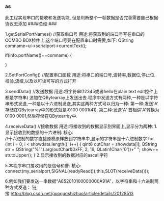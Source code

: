 ### as ###  
此工程实现串口的接收和发送功能, 但是判断整个一帧数据是否完善需要自己根据协议去添加 
####总结:###  

1.getSerialPortNames()           //获取串口号
  用途:将获取到的端口号写在串口的COMBO BOX控件上,这个端口号要在配置串口时需要,如下:
  QString comname=ui->serialport->currentText();

  if(info.portName()==comname)
  {

  }

2.SetPortConfig()               //配置串口函数
  用途:将串口的端口号,波特率,数据位,停止位,校验,流控,以及以可读可写的方式打开

3.sendData()                    //发送数据
  用途:将字符串(12345或者hello在plain text edit控件上都是字符串) 追加在QBytearray上发送出去.程序中发送方式有两种,一种是以字符串形式发送,一种是以十六进制发送,其实这两种方式可以归为一种:
  第一种:发送'A'   存储在QBytearray中的形式就是:0100 0001(41).
  第二种:发送'A'   首相讲'A'转换为0100 0001,然后存储在QBytearray中.

4.receiveData()                 //接收数据
  用途:将接收到的数据显示到界面上,显示分为两种:
  1.显示接收到的数据的十六进制:
    核心:     
        //十六进制的数字直接原模原样放到字符串中,显示的字符串是十六进制数字
        for (int i = 0; i < showdata.length(); i++)
        {
            qint8   outChar = showdata[i];
            QString str = QString("%1").arg(outChar&0xFF, 2, 16, QLatin1Char('0'))+" ";
            show+= str.toUpper();
        }
  2.显示接收到的数据对应的ascall字符

5.本程序串口接收用的是信号和曹:
  核心:
      connect(my_serialport,SIGNAL(readyRead()),this,SLOT(receiveData()));


6.例如我们要发送一串数据“A852010100000000A91A”，以字符串和十六进制两种方式发送：
  链接:http://blog.csdn.net/guoguoshizhuo/article/details/20128513

